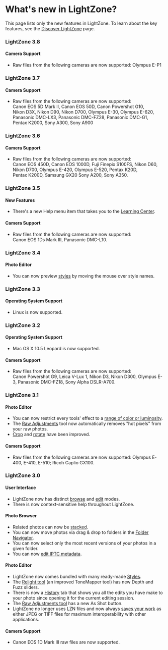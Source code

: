 What's new in LightZone?
========================

This page lists only the new features in LightZone. To learn about the
key features, see the [Discover LightZone](Discover.html) page.

### LightZone 3.8

#### Camera Support

-   Raw files from the following cameras are now supported:
    Olympus&nbsp;E-P1

### LightZone 3.7

#### Camera Support

-   Raw files from the following cameras are now supported:
    Canon&nbsp;EOS&nbsp;5D&nbsp;Mark&nbsp;II,
    Canon&nbsp;EOS&nbsp;50D,
    Canon&nbsp;Powershot&nbsp;G10,
    Nikon&nbsp;D3X,
    Nikon&nbsp;D90,
    Nikon&nbsp;D700,
    Olympus&nbsp;E-30,
    Olympus&nbsp;E-620,
    Panasonic&nbsp;DMC-LX3,
    Panasonic&nbsp;DMC-FZ28,
    Panasonic&nbsp;DMC-G1,
    Pentax&nbsp;K2000,
    Sony&nbsp;A300,
    Sony&nbsp;A900

### LightZone 3.6

#### Camera Support

-   Raw files from the following cameras are now supported:
    Canon&nbsp;EOS&nbsp;450D,
    Canon&nbsp;EOS&nbsp;1000D,
    Fuji&nbsp;Finepix&nbsp;S100FS,
    Nikon&nbsp;D60,
    Nikon&nbsp;D700,
    Olympus&nbsp;E-420,
    Olympus&nbsp;E-520,
    Pentax&nbsp;K20D,
    Pentax&nbsp;K200D,
    Samsung&nbsp;GX20 Sony&nbsp;A200,
    Sony&nbsp;A350.

### LightZone 3.5

#### New Features

-   There's a new Help menu item that takes you to the
    [Learning Center](http://www.lightcrafts.com/learning/).

#### Camera Support

-   Raw files from the following cameras are now supported:
    Canon&nbsp;EOS&nbsp;1Ds Mark&nbsp;III,
    Panasonic&nbsp;DMC-L10.

### LightZone 3.4

#### Photo Editor

-   You can now preview [styles](Styles.html) by moving the mouse over
    style names.

### LightZone 3.3

#### Operating System Support

-   Linux is now supported.

### LightZone 3.2

#### Operating System Support

-   Mac OS X 10.5 Leopard is now supported.

#### Camera Support

-   Raw files from the following cameras are now supported:
    Canon&nbsp;Powershot&nbsp;G9,
    Leica&nbsp;V-Lux 1,
    Nikon&nbsp;D3,
    Nikon&nbsp;D300,
    Olympus&nbsp;E-3,
    Panasonic&nbsp;DMC-FZ18,
    Sony&nbsp;Alpha&nbsp;DSLR-A700.

### LightZone 3.1

#### Photo Editor

-   You can now restrict every tools' effect to a [range of color or
    luminosity](Color_Luminosity_Selection.html).
-   The [Raw Adjustments](Tool-Raw_Adjustments.html) tool now
    automatically removes "hot pixels" from your raw photos.
-   [Crop](Tool-Crop.html) and [rotate](Tool-Rotate.html) have been
    improved.

#### Camera Support

-   Raw files from the following cameras are now supported:
    Olympus&nbsp;E-400, E-410, E-510;
    Ricoh&nbsp;Caplio&nbsp;GX100.

### LightZone 3.0

#### User Interface

-   LightZone now has distinct [browse](Anatomy-Browser.html) and
    [edit](Anatomy-Editor.html) modes.
-   There is now context-sensitive help throughout LightZone.

#### Photo Browser

-   Related photos can now be [stacked](Thumbnails.html).
-   You can now move photos via drag & drop to folders in the [Folder
    Navigator](Navigating_Folders.html).
-   You can now select only the most recent versions of your photos in a
    given folder.
-   You can now [edit IPTC metadata](Metadata.html).

#### Photo Editor

-   LightZone now comes bundled with many ready-made
    [Styles](Styles.html).
-   The [Relight tool](Tool-Relight.html) (an improved ToneMapper tool)
    has new Depth and Fuzz sliders.
-   There is now a [History](History.html) tab that shows you all the
    edits you have make to your photo since opening it for the current
    editing session.
-   The [Raw Adjustments tool](Tool-Raw_Adjustments.html) has a new As
    Shot button.
-   LightZone no longer uses LZN files and now always [saves your
    work](Saving.html) as either JPEG or TIFF files for maximum
    interoperability with other applications.

#### Camera Support

-   Canon&nbsp;EOS&nbsp;1D&nbsp;Mark&nbsp;III raw files are now supported.

